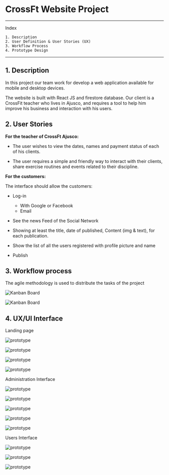 # CrossFt Website Project

---

Index

    1. Description
    2. User Definition & User Stories (UX)
    3. Workflow Process
    4. Prototype Design

---

## 1. Description

In this project our team work for develop a web application available for mobile and desktop devices.

The website is built with React JS and firestore database.
Our client is a CrossFit teacher who lives in Ajusco, and requires a tool to help him improve his business and interaction with his users.

## 2. User Stories

**For the teacher of CrossFt Ajusco:**

- The user wishes to view the dates, names and payment status of each of his clients.

- The user requires a simple and friendly way to interact with their clients, share exercise routines and events related to their discipline.

**For the customers:**

The interface should allow the customers:

- Log-in
  - With Google or Facebook
  - Email
- See the news Feed of the Social Network
- Showing at least the title, date of published, Content (img & text), for each publication.
- Show the list of all the users registered with profile picture and name

- Publish

## 3. Workflow process

The agile methodology is used to distribute the tasks of the project

![Kanban Board](./assets/SDLC.png)

![Kanban Board](./assets/SDLC2.png)

## 4. UX/UI Interface

Landing page

![prototype](./assets/landing_page.png)

![prototype](./assets/login.png)

![prototype](./assets/LP_2.png)

![prototype](./assets/footer.png)

Administration Interface

![prototype](./assets/dashboard.png)

![prototype](./assets/calendar.png)

![prototype](./assets/modal.png)

![prototype](./assets/UsersRegister.png)

![prototype](./assets/table.png)

Users Interface

![prototype](./assets/CrossFtCommunity.png)

![prototype](./assets/UserProfile.png)

![prototype](./assets/UserWorkout.png)
